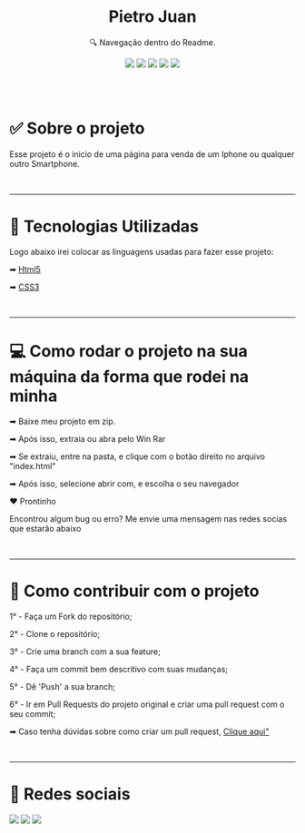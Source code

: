 <h1 align="center"> Pietro Juan </h1>

<p align="center">🔍 Navegação dentro do Readme. </p>

<div align="center">

  [![](https://img.shields.io/badge/-Sobre-5276f2)](#sobre)
  [![](https://img.shields.io/badge/-Tecnologias-5276f2)](#linguagens)
  [![](https://img.shields.io/badge/-Começando-5276f2)](#clonar)
  [![](https://img.shields.io/badge/-Contribuir-5276f2)](#ajudar)
  [![](https://img.shields.io/badge/-Social-5276f2)](#sociais)

</div>

</br></br>

<div align="left">
  <h1 id="sobre"> ✅ Sobre o projeto </h1>
  <p>
    Esse projeto é o inicio de uma página para venda de um Iphone ou qualquer outro Smartphone.
</div>

</br>

___

<div align="left"> 
  <h1 id="linguagens">🚀 Tecnologias Utilizadas </h1> 
  <p>
    Logo abaixo irei colocar as linguagens usadas para fazer esse projeto:
  </p>
  <div>
    <p>
      ➡
      <a href="https://html5.org">Html5</a>
    </p>
    <p>
      ➡
      <a href="https://developer.mozilla.org/pt-BR/docs/Web/CSS">CSS3</a>
    </p>
  </div>
</div> 

</br>

___

<div align="left">
  <h1 id="clonar">💻 Como rodar o projeto na sua máquina da forma que rodei na minha</h1>
  <p>➡ Baixe meu projeto em zip. <p>

  <p>➡ Após isso, extraia ou abra pelo Win Rar </p>
  <p>➡ Se extraiu, entre na pasta, e clique com o botão direito no arquivo "index.html" </p>
  
  <p>➡ Após isso, selecione abrir com, e escolha o seu navegador</p>

  <p>❤ Prontinho</p>
  <p> Encontrou algum bug ou erro? Me envie uma mensagem nas redes socias que estarão abaixo</p>
</div>

</br>

___

<div align="left">
  <h1 id="ajudar">🔗 Como contribuir com o projeto</h1>
  <div>
    <p> 1° - Faça um Fork do repositório; </p>
    <p> 2° - Clone o repositório; </p>
    <p> 3° - Crie uma branch com a sua feature; </p>
    <p> 4° - Faça um commit bem descritivo com suas mudanças; </p>
    <p> 5° - Dê 'Push' a sua branch; </p>
    <p> 6° - Ir em Pull Requests do projeto original e criar uma pull request com o seu commit; </p>
    <p>
     ➡ Caso tenha dúvidas sobre como criar um pull request, 
      <a 
        href="https://docs.github.com/pt/github/collaborating-with-issues-and-pull-requests/creating-a-pull-request"> Clique aqui"  </a>  
    </p>
  </div>
</div>

</br>

___

<div align="left">
  <h1 id="sociais">📱 Redes sociais</h1>

  [![](https://img.shields.io/badge/-Github-434140)](https://github.com/pietr1n)
  [![](https://img.shields.io/badge/-Linkedin-3DC3C9)](https://https://www.linkedin.com/in/pietro-rodrigues-805212197/)
  [![](https://img.shields.io/badge/-Instagram-EA3C7A)](https://www.instagram.com/pietroo_019)

</div>
